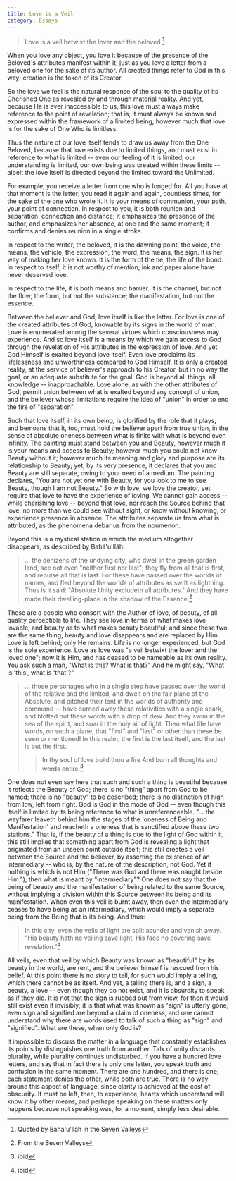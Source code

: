 ```yaml
---
title: Love is a Veil
category: Essays
---
```


> Love is a veil betwixt the lover and the beloved.[^1]

When you love any object, you love it because of the presence of the
Beloved's attributes manifest within it; just as you love a letter from
a beloved one for the sake of its author.  All created things refer to
God in this way; creation is the token of its Creator.

So the love we feel is the natural response of the soul to the quality
of its Cherished One as revealed by and through material reality.  And
yet, because He is ever inaccessible to us, this love must always make
reference to the point of revelation; that is, it must always be known
and expressed within the framework of a limited being, however much that
love is for the sake of One Who is limitless.

Thus the nature of our love itself tends to draw us away from the One
Beloved, because that love exists due to limited things, and must exist
in reference to what is limited -- even our feeling of it is limited,
our understanding is limited, our own being was created within these
limits -- albeit the love itself is directed beyond the limited toward
the Unlimited.

For example, you receive a letter from one who is longed for.  All you
have at that moment is the letter; you read it again and again,
countless times, for the sake of the one who wrote it.  It is your means
of communion, your path, your point of connection.  In respect to you,
it is both reunion and separation, connection and distance; it
emphasizes the presence of the author, and emphasizes her absence, at
one and the same moment; it confirms and denies reunion in a single
stroke.

In respect to the writer, the beloved, it is the dawning point, the
voice, the means, the vehicle, the expression, the word, the means, the
sign.  It is her way of making her love known.  It is the form of the
tie, the life of the bond.  In respect to itself, it is not worthy of
mention; ink and paper alone have never deserved love.

In respect to the life, it is both means and barrier.  It is the
channel, but not the flow; the form, but not the substance; the
manifestation, but not the essence.

Between the believer and God, love itself is like the letter.  For love
is one of the created attributes of God, knowable by its signs in the
world of man.  Love is enumerated among the several virtues which
consciousness may experience.  And so love itself is a means by which we
gain access to God through the revelation of His attributes in the
expression of love.  And yet God Himself is exalted beyond love itself.
Even love proclaims its lifelessness and unworthiness compared to God
Himself.  It is only a created reality, at the service of believer's
approach to his Creator, but in no way the goal, or an adequate
substitute for the goal.  God is beyond all things, all knowledge --
inapproachable.  Love alone, as with the other attributes of God, permit
union between what is exalted beyond any concept of union, and the
believer whose limitations require the idea of "union" in order to end
the fire of "separation".

Such that love itself, in its own being, is glorified by the role that
it plays, and bemoans that it, too, must hold the believer apart from
true union, in the sense of absolute oneness between what is finite with
what is beyond even infinity.  The painting must stand between you and
Beauty, however much it is your means and access to Beauty; however much
you could not know Beauty without it; however much its meaning and glory
and purpose are its relationship to Beauty; yet, by its very presence,
it declares that you and Beauty are still separate, owing to your need
of a medium.  The painting declares, "You are not yet one with Beauty,
for you look to me to see Beauty, though I am not Beauty."  So with
love, we love the creator, yet require that love to have the experience
of loving.  We cannot gain access -- while cherishing love -- beyond
that love, nor reach the Source behind that love, no more than we could
see without sight, or know without knowing, or experience presence in
absence.  The attributes separate us from what is attributed, as the
phenomena debar us from the noumenon.

Beyond this is a mystical station in which the medium altogether
disappears, as described by Bahá'u'lláh:

> ... the denizens of the undying city, who dwell in the green garden
> land, see not even "neither first nor last"; they fly from all that is
> first, and repulse all that is last.  For these have passed over the
> worlds of names, and fled beyond the worlds of attributes as swift as
> lightning.  Thus is it said: "Absolute Unity excludeth all
> attributes."  And they have made their dwelling-place in the shadow of
> the Essence.[^2]

These are a people who consort with the Author of love, of beauty, of
all quality perceptible to life.  They see love in terms of what makes
love lovable, and beauty as to what makes beauty beautiful; and since
these two are the same thing, beauty and love disappears and are
replaced by Him.  Love is left behind; only He remains.  Life is no
longer experienced, but God is the sole experience.  Love as love was "a
veil betwixt the lover and the loved one"; now it is Him, and has ceased
to be nameable as its own reality.  You ask such a man, "What is this?
What is that?"  And he might say, "What is 'this', what is 'that'?"

> ... those personages who in a single step have passed over the world
> of the relative and the limited, and dwelt on the fair plane of the
> Absolute, and pitched their tent in the worlds of authority and
> command -- have burned away these relativities with a single spark,
> and blotted out these words with a drop of dew.  And they swim in the
> sea of the spirit, and soar in the holy air of light.  Then what life
> have words, on such a plane, that "first" and "last" or other than
> these be seen or mentioned!  In this realm, the first is the last
> itself, and the last is but the first.
>
> > In thy soul of love build thou a fire
>     And burn all thoughts and words entire.[^3]

One does not even say here that such and such a thing is beautiful
because it reflects the Beauty of God; there is no "thing" apart from
God to be named; there is no "beauty" to be described; there is no
distinction of high from low, left from right.  God is God in the mode
of God -- even though this itself is limited by its being reference to
what is unreferenceable.  "... the wayfarer leaveth behind him the
stages of the 'oneness of Being and Manifestation' and reacheth a
oneness that is sanctified above these two stations."  That is, if the
beauty of a thing is due to the light of God within it, this still
implies that something apart from God is revealing a light that
originated from an unseen point outside itself; this still creates a
veil between the Source and the believer, by asserting the existence of
an intermediary -- who is, by the nature of the description, not God.
Yet if nothing is which is not Him ("There was God and there was naught
beside Him."), then what is meant by "intermediary"?  One does not say
that the being of beauty and the manifestation of being related to the
same Source, without implying a division within this Source between its
being and its manifestation.  When even this veil is burnt away, then
even the intermediary ceases to have being as an intermediary, which
would imply a separate being from the Being that is its being.  And
thus:

> In this city, even the veils of light are split asunder and vanish
> away.  "His beauty hath no veiling save light, His face no covering
> save revelation."[^4]

All veils, even that veil by which Beauty was known as "beautiful" by
its beauty in the world, are rent, and the believer himself is rescued
from his belief.  At this point there is no story to tell, for such
would imply a telling, which there cannot be as itself.  And yet, a
telling there is, and a sign, a beauty, a love -- even though they do
not exist, and it is absurdity to speak as if they did.  It is not that
the sign is rubbed out from view, for then it would still exist even if
invisibly; it is that what was known as "sign" is utterly gone; even
sign and signified are beyond a claim of oneness, and one cannot
understand why there are words used to talk of such a thing as "sign"
and "signified".  What are these, when only God is?

It impossible to discuss the matter in a language that constantly
establishes its points by distinguishes one truth from another.  Talk of
unity discards plurality, while plurality continues undisturbed.  If you
have a hundred love letters, and say that in fact there is only one
letter, you speak truth and confusion in the same moment.  There are one
hundred, and there is one; each statement denies the other, while both
are true.  There is no way around this aspect of language, since clarity
is achieved at the cost of obscurity.  It must be left, then, to
experience; hearts which understand will know it by other means, and
perhaps speaking on these matters only happens because not speaking was,
for a moment, simply less desirable.

[^1]:  Quoted by Bahá'u'lláh in the Seven Valleys

[^2]:  From the Seven Valleys

[^3]:  ibid

[^4]:  ibid


